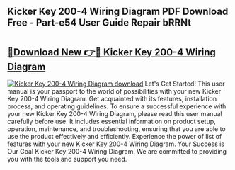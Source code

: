 ## Kicker Key 200-4 Wiring Diagram PDF Download Free - Part-e54 User Guide Repair bRRNt

# <h2><a href="http://dfun5g.blite.top/?on=Kicker+Key+200-4+Wiring+Diagram">🔗Download New 👉🔴 Kicker Key 200-4 Wiring Diagram</a></h2>

[![Kicker Key 200-4 Wiring Diagram download](https://i.imgur.com/lujVjoI.png)](http://dfun5g.blite.top/?on=Kicker+Key+200-4+Wiring+Diagram)
Let's Get Started! This user manual is your passport to the world of possibilities with your new Kicker Key 200-4 Wiring Diagram. Get acquainted with its features, installation process, and operating guidelines. To ensure a successful experience with your new Kicker Key 200-4 Wiring Diagram, please read this user manual carefully before use. It includes essential information on product setup, operation, maintenance, and troubleshooting, ensuring that you are able to use the product effectively and efficiently. Experience the power of list of features with your new Kicker Key 200-4 Wiring Diagram. Your Success is Our Goal Kicker Key 200-4 Wiring Diagram. We are committed to providing you with the tools and support you need.
